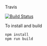 Travis

[![Build Status](https://travis-ci.org/langkilde/daniel.langkilde.se.svg?branch=master)](https://travis-ci.org/langkilde/daniel.langkilde.se)

To install and build
```
npm install
npm run build
```
